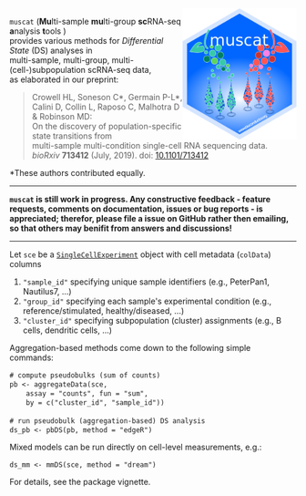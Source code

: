 <img src="inst/extdata/muscat.png" width="200" align="right"/> 

`muscat` (**Mu**lti-sample **mu**lti-group **sc**RNA-seq **a**nalysis **t**ools )  
provides various methods for *Differential State* (DS) analyses in  
multi-sample, multi-group, multi-(cell-)subpopulation scRNA-seq data,  
as elaborated in our preprint:

> Crowell HL, Soneson C\*, Germain P-L\*,  
Calini D, Collin L, Raposo C, Malhotra D & Robinson MD:  
On the discovery of population-specific state transitions from  
multi-sample multi-condition single-cell RNA sequencing data.  
*bioRxiv* **713412** (July, 2019). doi: [10.1101/713412](https://doi.org/10.1101/713412)

*These authors contributed equally.

***

**`muscat` is still work in progress. Any constructive feedback - feature requests, comments on documentation, issues or bug reports - is appreciated; therefor, please file a issue on GitHub rather then emailing, so that others may benifit from answers and discussions!**

***

Let `sce` be a [`SingleCellExperiment`](https://www.bioconductor.org/packages/SingleCellExperiment.html) object with cell metadata (`colData`) columns

1. `"sample_id"` specifying unique sample identifiers (e.g., PeterPan1, Nautilus7, ...)
2. `"group_id"` specifying each sample's experimental condition (e.g., reference/stimulated, healthy/diseased, ...)
3. `"cluster_id"` specifying subpopulation (cluster) assignments (e.g., B cells, dendritic cells, ...)

Aggregation-based methods come down to the following simple commands: 

```{r}
# compute pseudobulks (sum of counts)
pb <- aggregateData(sce, 
    assay = "counts", fun = "sum",
    by = c("cluster_id", "sample_id"))
    
# run pseudobulk (aggregation-based) DS analysis
ds_pb <- pbDS(pb, method = "edgeR")
```

Mixed models can be run directly on cell-level measurements, e.g.:

```{r}
ds_mm <- mmDS(sce, method = "dream")
```

For details, see the package vignette.